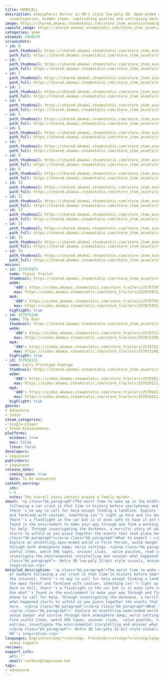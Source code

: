 ```yaml
---
title: HOMECALL
description: Atmospheric Horror in 90's style low-poly 3D. Open-ended exploration,
  investigation, hidden items, captivating puzzles and intriguing dark storyline.
image: https://shared.akamai.steamstatic.com/store_item_assets/steam/apps/2949270/header.jpg?t=1733969634
capsule_image: https://shared.akamai.steamstatic.com/store_item_assets/steam/apps/2949270/capsule_231x87.jpg?t=1733969634
categories: game
steamid: 2949270
screenshots:
- id: 0
  path_thumbnail: https://shared.akamai.steamstatic.com/store_item_assets/steam/apps/2949270/ss_df5798fbb91e2076d1439c9319622fda592d522a.600x338.jpg?t=1733969634
  path_full: https://shared.akamai.steamstatic.com/store_item_assets/steam/apps/2949270/ss_df5798fbb91e2076d1439c9319622fda592d522a.1920x1080.jpg?t=1733969634
- id: 1
  path_thumbnail: https://shared.akamai.steamstatic.com/store_item_assets/steam/apps/2949270/ss_443ab7ada64b00f30a3b1aa94e0a83c4b92d56f0.600x338.jpg?t=1733969634
  path_full: https://shared.akamai.steamstatic.com/store_item_assets/steam/apps/2949270/ss_443ab7ada64b00f30a3b1aa94e0a83c4b92d56f0.1920x1080.jpg?t=1733969634
- id: 2
  path_thumbnail: https://shared.akamai.steamstatic.com/store_item_assets/steam/apps/2949270/ss_e6a0d67407a8f0639c301f0c14161586966d4779.600x338.jpg?t=1733969634
  path_full: https://shared.akamai.steamstatic.com/store_item_assets/steam/apps/2949270/ss_e6a0d67407a8f0639c301f0c14161586966d4779.1920x1080.jpg?t=1733969634
- id: 3
  path_thumbnail: https://shared.akamai.steamstatic.com/store_item_assets/steam/apps/2949270/ss_c981b11d06be8de682a862ce9c3ca8a76c8cbec3.600x338.jpg?t=1733969634
  path_full: https://shared.akamai.steamstatic.com/store_item_assets/steam/apps/2949270/ss_c981b11d06be8de682a862ce9c3ca8a76c8cbec3.1920x1080.jpg?t=1733969634
- id: 4
  path_thumbnail: https://shared.akamai.steamstatic.com/store_item_assets/steam/apps/2949270/ss_d2c857fb264486a79c77481a0c2b96981a1eef58.600x338.jpg?t=1733969634
  path_full: https://shared.akamai.steamstatic.com/store_item_assets/steam/apps/2949270/ss_d2c857fb264486a79c77481a0c2b96981a1eef58.1920x1080.jpg?t=1733969634
- id: 5
  path_thumbnail: https://shared.akamai.steamstatic.com/store_item_assets/steam/apps/2949270/ss_239383750bfea55f9f11cc900de14dcb21591968.600x338.jpg?t=1733969634
  path_full: https://shared.akamai.steamstatic.com/store_item_assets/steam/apps/2949270/ss_239383750bfea55f9f11cc900de14dcb21591968.1920x1080.jpg?t=1733969634
- id: 6
  path_thumbnail: https://shared.akamai.steamstatic.com/store_item_assets/steam/apps/2949270/ss_a97c6cb1fcd2f626c1a88e958e57c539087e3a92.600x338.jpg?t=1733969634
  path_full: https://shared.akamai.steamstatic.com/store_item_assets/steam/apps/2949270/ss_a97c6cb1fcd2f626c1a88e958e57c539087e3a92.1920x1080.jpg?t=1733969634
- id: 7
  path_thumbnail: https://shared.akamai.steamstatic.com/store_item_assets/steam/apps/2949270/ss_123d88c38a09ea40846c1aac1d43fcf27beb22dd.600x338.jpg?t=1733969634
  path_full: https://shared.akamai.steamstatic.com/store_item_assets/steam/apps/2949270/ss_123d88c38a09ea40846c1aac1d43fcf27beb22dd.1920x1080.jpg?t=1733969634
- id: 8
  path_thumbnail: https://shared.akamai.steamstatic.com/store_item_assets/steam/apps/2949270/ss_c723acffe6c06b18c32d97496af1e2d3859be3c6.600x338.jpg?t=1733969634
  path_full: https://shared.akamai.steamstatic.com/store_item_assets/steam/apps/2949270/ss_c723acffe6c06b18c32d97496af1e2d3859be3c6.1920x1080.jpg?t=1733969634
- id: 9
  path_thumbnail: https://shared.akamai.steamstatic.com/store_item_assets/steam/apps/2949270/ss_b4d831cc77179b90b5f7dd15cc7ebc5a0ff7fe57.600x338.jpg?t=1733969634
  path_full: https://shared.akamai.steamstatic.com/store_item_assets/steam/apps/2949270/ss_b4d831cc77179b90b5f7dd15cc7ebc5a0ff7fe57.1920x1080.jpg?t=1733969634
- id: 10
  path_thumbnail: https://shared.akamai.steamstatic.com/store_item_assets/steam/apps/2949270/ss_fbffa3b39987cf8b5cd0a3eb13af8b119ade43f0.600x338.jpg?t=1733969634
  path_full: https://shared.akamai.steamstatic.com/store_item_assets/steam/apps/2949270/ss_fbffa3b39987cf8b5cd0a3eb13af8b119ade43f0.1920x1080.jpg?t=1733969634
- id: 11
  path_thumbnail: https://shared.akamai.steamstatic.com/store_item_assets/steam/apps/2949270/ss_e42d25ece05ccd4ee814ead73c35f17d3142dd30.600x338.jpg?t=1733969634
  path_full: https://shared.akamai.steamstatic.com/store_item_assets/steam/apps/2949270/ss_e42d25ece05ccd4ee814ead73c35f17d3142dd30.1920x1080.jpg?t=1733969634
- id: 13
  path_thumbnail: https://shared.akamai.steamstatic.com/store_item_assets/steam/apps/2949270/ss_4bdfe5508eb392012bf81996c68af42242ba65d7.600x338.jpg?t=1733969634
  path_full: https://shared.akamai.steamstatic.com/store_item_assets/steam/apps/2949270/ss_4bdfe5508eb392012bf81996c68af42242ba65d7.1920x1080.jpg?t=1733969634
- id: 14
  path_thumbnail: https://shared.akamai.steamstatic.com/store_item_assets/steam/apps/2949270/ss_129d5450fa140c5ad05950c24d99410bca0ee3e8.600x338.jpg?t=1733969634
  path_full: https://shared.akamai.steamstatic.com/store_item_assets/steam/apps/2949270/ss_129d5450fa140c5ad05950c24d99410bca0ee3e8.1920x1080.jpg?t=1733969634
- id: 15
  path_thumbnail: https://shared.akamai.steamstatic.com/store_item_assets/steam/apps/2949270/ss_235eb5a4b5bf9ec58bf8962b6e85670eb2446a2f.600x338.jpg?t=1733969634
  path_full: https://shared.akamai.steamstatic.com/store_item_assets/steam/apps/2949270/ss_235eb5a4b5bf9ec58bf8962b6e85670eb2446a2f.1920x1080.jpg?t=1733969634
- id: 16
  path_thumbnail: https://shared.akamai.steamstatic.com/store_item_assets/steam/apps/2949270/ss_5de7b60056ebe3f3ee4045c52ca5080b5960c8c6.600x338.jpg?t=1733969634
  path_full: https://shared.akamai.steamstatic.com/store_item_assets/steam/apps/2949270/ss_5de7b60056ebe3f3ee4045c52ca5080b5960c8c6.1920x1080.jpg?t=1733969634
movies:
- id: 257075972
  name: Teaser Trailer
  thumbnail: https://shared.akamai.steamstatic.com/store_item_assets/steam/apps/257075972/a59c88021a5157d17ae130d17503566da8616ded/movie_600x337.jpg?t=1732314904
  webm:
    '480': https://video.akamai.steamstatic.com/store_trailers/257075972/movie480_vp9.webm?t=1732314904
    max: https://video.akamai.steamstatic.com/store_trailers/257075972/movie_max_vp9.webm?t=1732314904
  mp4:
    '480': https://video.akamai.steamstatic.com/store_trailers/257075972/movie480.mp4?t=1732314904
    max: https://video.akamai.steamstatic.com/store_trailers/257075972/movie_max.mp4?t=1732314904
  highlight: true
- id: 257071248
  name: The Door
  thumbnail: https://shared.akamai.steamstatic.com/store_item_assets/steam/apps/257071248/f5238b5b24715370d6c1c062c41cc5866ac974d7/movie_600x337.jpg?t=1730869585
  webm:
    '480': https://video.akamai.steamstatic.com/store_trailers/257071248/movie480_vp9.webm?t=1730869585
    max: https://video.akamai.steamstatic.com/store_trailers/257071248/movie_max_vp9.webm?t=1730869585
  mp4:
    '480': https://video.akamai.steamstatic.com/store_trailers/257071248/movie480.mp4?t=1730869585
    max: https://video.akamai.steamstatic.com/store_trailers/257071248/movie_max.mp4?t=1730869585
  highlight: true
- id: 257018121
  name: Early Prototype Footage
  thumbnail: https://shared.akamai.steamstatic.com/store_item_assets/steam/apps/257018121/movie.293x165.jpg?t=1730868745
  webm:
    '480': https://video.akamai.steamstatic.com/store_trailers/257018121/movie480_vp9.webm?t=1730868745
    max: https://video.akamai.steamstatic.com/store_trailers/257018121/movie_max_vp9.webm?t=1730868745
  mp4:
    '480': https://video.akamai.steamstatic.com/store_trailers/257018121/movie480.mp4?t=1730868745
    max: https://video.akamai.steamstatic.com/store_trailers/257018121/movie_max.mp4?t=1730868745
  highlight: true
genres:
- Adventure
- Indie
steam_categories:
- Single-player
- Steam Achievements
platforms:
  windows: true
  mac: false
  linux: false
developers:
- Lequinoxe
publishers:
- Lequinoxe
release_date:
  coming_soon: true
  date: To be announced
content_warning:
  ids:
  - 5
  notes: The overall story centers around a family murder.
about: '<p class="bb_paragraph">The worst time to wake up in the middle of nowhere
  following a car crash is that time in history before smartphones and the internet,
  there''s no way to call for help except finding a landline. Explore the open forest
  and farmland with caution, something isn''t right up here and its dark as hell,
  there''s a flashlight in the car but is it even safe to have it on? Use what''s
  found in the environment to make your way through and find a working phone to call
  for help. Through investigating the darkness, a horrific story of what happened
  starts to unfold as you piece together the events that took place here.  </p><p
  class="bb_paragraph"></p><p class="bb_paragraph">What to expect : </p><p class="bb_paragraph">-
  Explore an unsettling open-ended world in First Person, avoid danger and survive
  through dark atmosphere &amp; eerie settings. </p><p class="bb_paragraph">- Find
  useful items, watch VHS tapes, uncover clues,  solve puzzles, read journal entries,
  investigate the environmental storytelling and uncover what happened here. </p><p
  class="bb_paragraph">- Retro 3D low-poly 32-bit style visuals, oozing with 90''s
  inspiration.</p>'
detailed_description: '<p class="bb_paragraph">The worst time to wake up in the middle
  of nowhere following a car crash is that time in history before smartphones and
  the internet, there''s no way to call for help except finding a landline. Explore
  the open forest and farmland with caution, something isn''t right up here and its
  dark as hell, there''s a flashlight in the car but is it even safe to have it on?
  Use what''s found in the environment to make your way through and find a working
  phone to call for help. Through investigating the darkness, a horrific story of
  what happened starts to unfold as you piece together the events that took place
  here.  </p><p class="bb_paragraph"></p><p class="bb_paragraph">What to expect :
  </p><p class="bb_paragraph">- Explore an unsettling open-ended world in First Person,
  avoid danger and survive through dark atmosphere &amp; eerie settings. </p><p class="bb_paragraph">-
  Find useful items, watch VHS tapes, uncover clues,  solve puzzles, read journal
  entries, investigate the environmental storytelling and uncover what happened here.
  </p><p class="bb_paragraph">- Retro 3D low-poly 32-bit style visuals, oozing with
  90''s inspiration.</p>'
languages: English<strong>*</strong>, French<br><strong>*</strong>languages with full
  audio support
reviews:
support_info:
  url: ''
  email: contact@lequinoxe.net
tags:
- adventure
---
```


